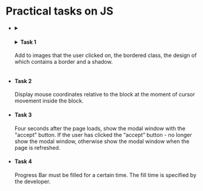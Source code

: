 # Practical tasks on JS
<ul>
  <li>
    <details>
      <summary>
        <h4>
          <details>
            <summary>
              Task 1
            </summary>
        </h4>
        <p>
          Add to images that the user clicked on, the bordered class, the design of which contains a border and a
          shadow.
        </p>
    </details>
  </li>


  <li>
    <h4>Task 2</h4>
    <p>
      Display mouse coordinates relative to the block at the moment of cursor movement inside the block.
    </p>
  </li>


  <li>
    <h4>Task 3</h4>
    <p>
      Four seconds after the page loads, show the modal window with the "accept" button. If the user has clicked the
      “accept” button - no longer show the modal window, otherwise show the modal window when the page is refreshed.
    </p>
  </li>


  <li>
    <h4>Task 4</h4>
    <p>
      Progress Bar must be filled for a certain time. The fill time is specified by the developer.
    </p>
  </li>

</ul>